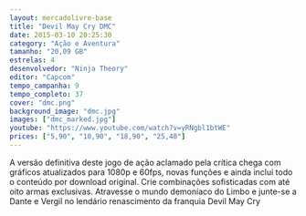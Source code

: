 ```yaml
---
layout: mercadolivre-base
title: "Devil May Cry DMC"
date: 2015-03-10 20:25:30
category: "Ação e Aventura"
tamanho: "20,09 GB"
estrelas: 4
desenvolvedor: "Ninja Theory"
editor: "Capcom"
tempo_campanha: 9
tempo_completo: 37
cover: "dmc.png"
background_image: "dmc.jpg"
images: ["dmc_marked.jpg"]
youtube: "https://www.youtube.com/watch?v=yRNgbl1btWE"
prices: ["5,90", "10,90", "18,90", "25,40"]
---
```


A versão definitiva deste jogo de ação aclamado pela crítica chega com gráficos atualizados para 1080p e 60fps, novas funções e ainda inclui todo o conteúdo por download original. Crie combinações sofisticadas com até oito armas exclusivas. Atravesse o mundo demoníaco do Limbo e junte-se a Dante e Vergil no lendário renascimento da franquia Devil May Cry
